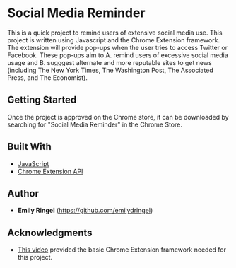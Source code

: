 # Social Media Reminder

This is a quick project to remind users of extensive social media use. This project is written using Javascript and the Chrome Extension framework. The extension will provide pop-ups when the user tries to access Twitter or Facebook. These pop-ups aim to A. remind users of excessive social media usage and B. sugggest alternate and more reputable sites to get news (including The New York Times, The Washington Post, The Associated Press, and The Economist).

## Getting Started

Once the project is approved on the Chrome store, it can be downloaded by searching for "Social Media Reminder" in the Chrome Store.

## Built With

* [JavaScript](https://www.javascript.com/)
* [Chrome Extension API](https://developer.chrome.com/extensions/api_index)

## Author

* **Emily Ringel** (https://github.com/emilydringel)

## Acknowledgments

* [This video](https://www.youtube.com/watch?v=Ipa58NVGs_c) provided the basic Chrome Extension framework needed for this project.
